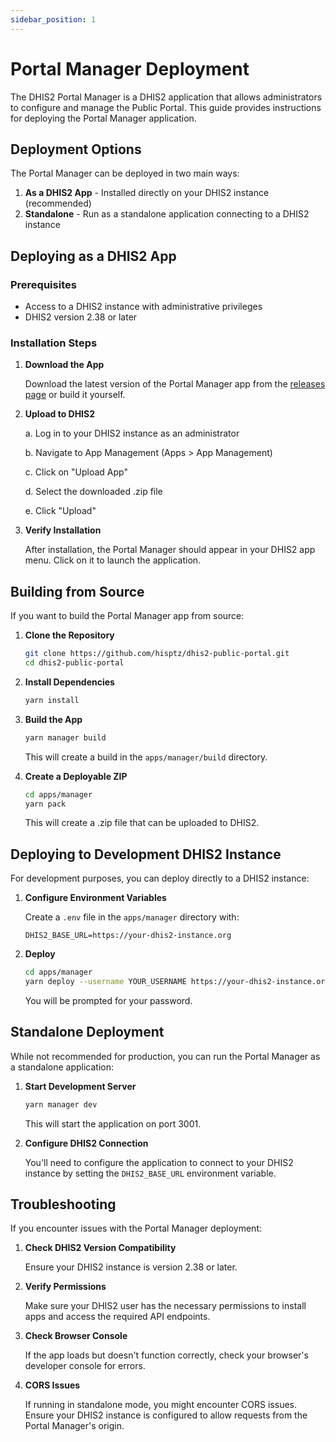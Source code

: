 ```yaml
---
sidebar_position: 1
---
```


# Portal Manager Deployment

The DHIS2 Portal Manager is a DHIS2 application that allows administrators to configure and manage the Public Portal. This guide provides instructions for deploying the Portal Manager application.

## Deployment Options

The Portal Manager can be deployed in two main ways:

1. **As a DHIS2 App** - Installed directly on your DHIS2 instance (recommended)
2. **Standalone** - Run as a standalone application connecting to a DHIS2 instance

## Deploying as a DHIS2 App

### Prerequisites

- Access to a DHIS2 instance with administrative privileges
- DHIS2 version 2.38 or later

### Installation Steps

1. **Download the App**

   Download the latest version of the Portal Manager app from the [releases page](https://github.com/hisptz/dhis2-public-portal/releases) or build it yourself.

2. **Upload to DHIS2**

   a. Log in to your DHIS2 instance as an administrator

   b. Navigate to App Management (Apps > App Management)

   c. Click on "Upload App"

   d. Select the downloaded .zip file

   e. Click "Upload"

3. **Verify Installation**

   After installation, the Portal Manager should appear in your DHIS2 app menu. Click on it to launch the application.

## Building from Source

If you want to build the Portal Manager app from source:

1. **Clone the Repository**

   ```bash
   git clone https://github.com/hisptz/dhis2-public-portal.git
   cd dhis2-public-portal
   ```

2. **Install Dependencies**

   ```bash
   yarn install
   ```

3. **Build the App**

   ```bash
   yarn manager build
   ```

   This will create a build in the `apps/manager/build` directory.

4. **Create a Deployable ZIP**

   ```bash
   cd apps/manager
   yarn pack
   ```

   This will create a .zip file that can be uploaded to DHIS2.

## Deploying to Development DHIS2 Instance

For development purposes, you can deploy directly to a DHIS2 instance:

1. **Configure Environment Variables**

   Create a `.env` file in the `apps/manager` directory with:

   ```
   DHIS2_BASE_URL=https://your-dhis2-instance.org
   ```

2. **Deploy**

   ```bash
   cd apps/manager
   yarn deploy --username YOUR_USERNAME https://your-dhis2-instance.org
   ```

   You will be prompted for your password.

## Standalone Deployment

While not recommended for production, you can run the Portal Manager as a standalone application:

1. **Start Development Server**

   ```bash
   yarn manager dev
   ```

   This will start the application on port 3001.

2. **Configure DHIS2 Connection**

   You'll need to configure the application to connect to your DHIS2 instance by setting the `DHIS2_BASE_URL` environment variable.

## Troubleshooting

If you encounter issues with the Portal Manager deployment:

1. **Check DHIS2 Version Compatibility**

   Ensure your DHIS2 instance is version 2.38 or later.

2. **Verify Permissions**

   Make sure your DHIS2 user has the necessary permissions to install apps and access the required API endpoints.

3. **Check Browser Console**

   If the app loads but doesn't function correctly, check your browser's developer console for errors.

4. **CORS Issues**

   If running in standalone mode, you might encounter CORS issues. Ensure your DHIS2 instance is configured to allow requests from the Portal Manager's origin.
